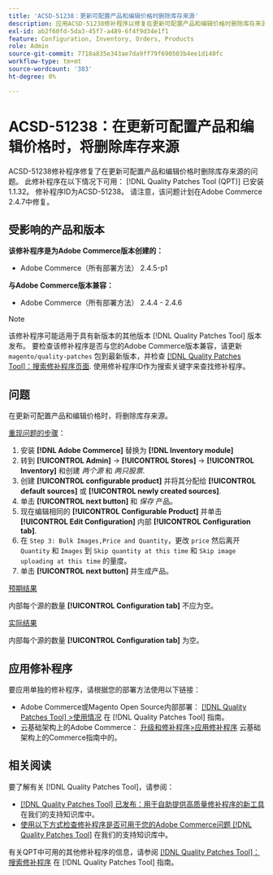 ```yaml
---
title: 'ACSD-51238：更新可配置产品和编辑价格时删除库存来源'
description: 应用ACSD-51238修补程序以修复在更新可配置产品和编辑价格时删除库存来源的Adobe Commerce问题。
exl-id: ab2f60fd-5da3-45f7-a489-6f4f9d34e1f1
feature: Configuration, Inventory, Orders, Products
role: Admin
source-git-commit: 7718a835e343ae7da9ff79f690503b4ee1d140fc
workflow-type: tm+mt
source-wordcount: '383'
ht-degree: 0%

---
```


# ACSD-51238：在更新可配置产品和编辑价格时，将删除库存来源

ACSD-51238修补程序修复了在更新可配置产品和编辑价格时删除库存来源的问题。 此修补程序在以下情况下可用： [!DNL Quality Patches Tool (QPT)] 已安装1.1.32。 修补程序ID为ACSD-51238。 请注意，该问题计划在Adobe Commerce 2.4.7中修复。

## 受影响的产品和版本

**该修补程序是为Adobe Commerce版本创建的：**

* Adobe Commerce（所有部署方法） 2.4.5-p1

**与Adobe Commerce版本兼容：**

* Adobe Commerce（所有部署方法） 2.4.4 - 2.4.6

>[!NOTE]
>
>该修补程序可能适用于具有新版本的其他版本 [!DNL Quality Patches Tool] 版本发布。 要检查该修补程序是否与您的Adobe Commerce版本兼容，请更新 `magento/quality-patches` 包到最新版本，并检查 [[!DNL Quality Patches Tool]：搜索修补程序页面](<https://experienceleague.adobe.com/tools/commerce-quality-patches/index.html>). 使用修补程序ID作为搜索关键字来查找修补程序。

## 问题

在更新可配置产品和编辑价格时，将删除库存来源。

<u>重现问题的步骤</u>：

1. 安装 **[!DNL Adobe Commerce]** 替换为 **[!DNL Inventory module]**
1. 转到 **[!UICONTROL Admin]** -> **[!UICONTROL Stores]** -> **[!UICONTROL Inventory]** 和创建 *两个源* 和 *两只股票*.
1. 创建 **[!UICONTROL configurable product]** 并将其分配给 **[!UICONTROL default sources]** 或 **[!UICONTROL newly created sources]**.
1. 单击 **[!UICONTROL next button]** 和 *保存* 产品。
1. 现在编辑相同的 **[!UICONTROL Configurable Product]** 并单击 **[!UICONTROL Edit Configuration]** 内部 **[!UICONTROL Configuration tab]**.
1. 在 `Step 3: Bulk Images,Price and Quantity`，更改 `price` 然后离开 `Quantity` 和 `Images` 到 `Skip quantity at this time` 和 `Skip image uploading at this time` 的量度。
1. 单击 **[!UICONTROL next button]** 并生成产品。

<u>预期结果</u>

内部每个源的数量 **[!UICONTROL Configuration tab]** 不应为空。

<u>实际结果</u>

内部每个源的数量 **[!UICONTROL Configuration tab]** 为空。

## 应用修补程序

要应用单独的修补程序，请根据您的部署方法使用以下链接：

* Adobe Commerce或Magento Open Source内部部署： [[!DNL Quality Patches Tool] >使用情况](<https://experienceleague.adobe.com/docs/commerce-operations/tools/quality-patches-tool/usage.html>) 在 [!DNL Quality Patches Tool] 指南。
* 云基础架构上的Adobe Commerce： [升级和修补程序>应用修补程序](https://experienceleague.adobe.com/docs/commerce-cloud-service/user-guide/develop/upgrade/apply-patches.html) 云基础架构上的Commerce指南中的。

## 相关阅读

要了解有关 [!DNL Quality Patches Tool]，请参阅：

* [[!DNL Quality Patches Tool] 已发布：用于自助提供高质量修补程序的新工具](/help/announcements/adobe-commerce-announcements/magento-quality-patches-released-new-tool-to-self-serve-quality-patches.md) 在我们的支持知识库中。
* [使用以下方式检查修补程序是否可用于您的Adobe Commerce问题 [!DNL Quality Patches Tool]](/help/support-tools/patches-available-in-qpt-tool/check-patch-for-magento-issue-with-magento-quality-patches.md) 在我们的支持知识库中。

有关QPT中可用的其他修补程序的信息，请参阅 [[!DNL Quality Patches Tool]：搜索修补程序](<https://experienceleague.adobe.com/tools/commerce-quality-patches/index.html>) 在 [!DNL Quality Patches Tool] 指南。
